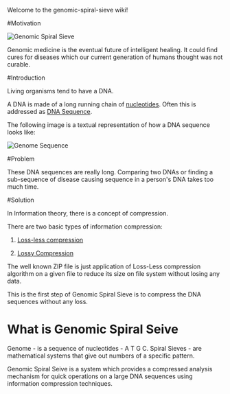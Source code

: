 Welcome to the genomic-spiral-sieve wiki!

#Motivation

![Genomic Spiral Sieve](http://4.bp.blogspot.com/-RW9YrT1B10M/VCEEzAJAFLI/AAAAAAAARKY/QS0XsPCCZYY/s1600/human%2Bdna%2Bsequence.jpg)

Genomic medicine is the eventual future of intelligent healing. It could find cures for diseases which our current generation of humans thought was not curable.

#Introduction

Living organisms tend to have a DNA.

A DNA is made of a long running chain of [nucleotides](http://en.wikipedia.org/wiki/Nucleotide). Often this is addressed as [DNA Sequence](http://en.wikipedia.org/wiki/Nucleic_acid_sequence).

The following image is a textual representation of how a DNA sequence looks like:

![Genome Sequence](http://1.bp.blogspot.com/-u3eFlcCjKEk/VAnEQC7kb5I/AAAAAAAARJI/P50usFLeSoQ/s1600/DNA_sequences.gif)

#Problem

These DNA sequences are really long. Comparing two DNAs or finding a sub-sequence of disease causing sequence in a person's DNA takes too much time.

#Solution

In Information theory, there is a concept of compression.

There are two basic types of information compression:

1. [Loss-less compression](https://en.wikipedia.org/wiki/Lossless_compression)

1. [Lossy Compression](http://en.wikipedia.org/wiki/Lossy_compression)

The well known ZIP file is just application of Loss-Less compression algorithm on a given file to reduce its size on file system without losing any data.

This is the first step of Genomic Spiral Sieve is to compress the DNA sequences without any loss.

# What is Genomic Spiral Seive

Genome - is a sequence of nucleotides - A T G C.
Spiral Sieves - are mathematical systems that give out numbers of a specific pattern.

Genomic Spiral Seive is a system which provides a compressed analysis mechanism for quick operations on a large DNA sequences using information compression techniques.
